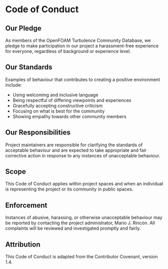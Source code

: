 # Code of Conduct

## Our Pledge

As members of the OpenFOAM Turbulence Community Database, we pledge to make participation in our project a harassment-free experience for everyone, regardless of background or experience level.

## Our Standards

Examples of behaviour that contributes to creating a positive environment include:
- Using welcoming and inclusive language
- Being respectful of differing viewpoints and experiences
- Gracefully accepting constructive criticism
- Focusing on what is best for the community
- Showing empathy towards other community members

## Our Responsibilities

Project maintainers are responsible for clarifying the standards of acceptable behaviour and are expected to take appropriate and fair corrective action in response to any instances of unacceptable behaviour.

## Scope

This Code of Conduct applies within project spaces and when an individual is representing the project or its community in public spaces.

## Enforcement

Instances of abusive, harassing, or otherwise unacceptable behaviour may be reported by contacting the project administrator, Mario J. Rincón. All complaints will be reviewed and investigated promptly and fairly.

## Attribution

This Code of Conduct is adapted from the Contributor Covenant, version 1.4. 